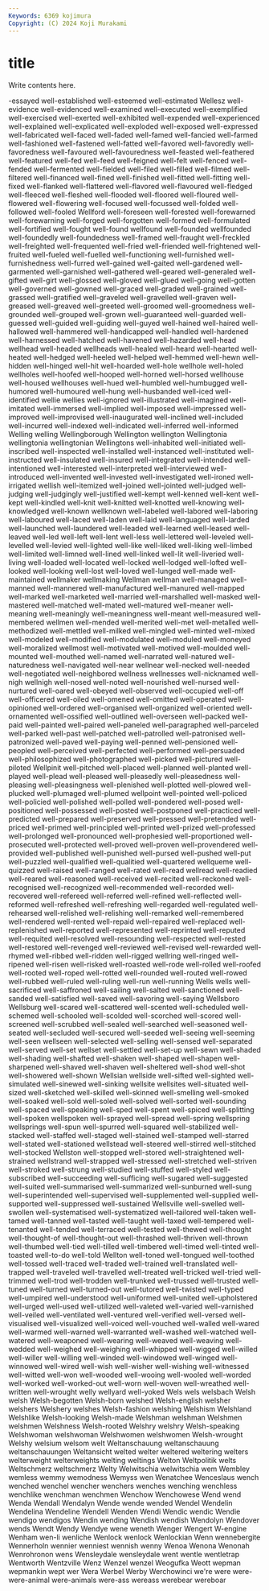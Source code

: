 ```yaml
---
Keywords: 6369 kojimura
Copyright: (C) 2024 Koji Murakami
---
```


# title

Write contents here.



-essayed well-established well-esteemed well-estimated
Wellesz well-evidence well-evidenced well-examined well-executed well-exemplified well-exercised well-exerted well-exhibited well-expended
well-experienced well-explained well-explicated well-exploded well-exposed well-expressed well-fabricated well-faced well-faded well-famed
well-fancied well-farmed well-fashioned well-fastened well-fatted well-favored well-favoredly well-favoredness well-favoured well-favouredness
well-feasted well-feathered well-featured well-fed well-feed well-feigned well-felt well-fenced well-fended well-fermented
well-fielded well-filed well-filled well-filmed well-filtered well-financed well-fined well-finished well-fitted well-fitting
well-fixed well-flanked well-flattered well-flavored well-flavoured well-fledged well-fleeced well-fleshed well-flooded well-floored
well-floured well-flowered well-flowering well-focused well-focussed well-folded well-followed well-fooled Wellford well-foreseen
well-forested well-forewarned well-forewarning well-forged well-forgotten well-formed well-formulated well-fortified well-fought well-found
wellfound well-founded wellfounded well-foundedly well-foundedness well-framed well-fraught well-freckled well-freighted well-frequented
well-fried well-friended well-frightened well-fruited well-fueled well-fuelled well-functioning well-furnished well-furnishedness well-furred
well-gained well-gaited well-gardened well-garmented well-garnished well-gathered well-geared well-generaled well-gifted well-girt
well-glossed well-gloved well-glued well-going well-gotten well-governed well-gowned well-graced well-graded well-grained
well-grassed well-gratified well-graveled well-gravelled well-graven well-greased well-greaved well-greeted well-groomed well-groomedness
well-grounded well-grouped well-grown well-guaranteed well-guarded well-guessed well-guided well-guiding well-guyed well-hained
well-haired well-hallowed well-hammered well-handicapped well-handled well-hardened well-harnessed well-hatched well-havened well-hazarded
well-head wellhead well-headed wellheads well-healed well-heard well-hearted well-heated well-hedged well-heeled
well-helped well-hemmed well-hewn well-hidden well-hinged well-hit well-hoarded well-hole wellhole well-holed
wellholes well-hoofed well-hooped well-horned well-horsed wellhouse well-housed wellhouses well-hued well-humbled
well-humbugged well-humored well-humoured well-hung well-husbanded well-iced well-identified wellie wellies well-ignored
well-illustrated well-imagined well-imitated well-immersed well-implied well-imposed well-impressed well-improved well-improvised well-inaugurated
well-inclined well-included well-incurred well-indexed well-indicated well-inferred well-informed Welling welling Wellingborough
Wellington wellington Wellingtonia wellingtonia wellingtonian Wellingtons well-inhabited well-initiated well-inscribed well-inspected
well-installed well-instanced well-instituted well-instructed well-insulated well-insured well-integrated well-intended well-intentioned well-interested
well-interpreted well-interviewed well-introduced well-invented well-invested well-investigated well-ironed well-irrigated wellish well-itemized
well-joined well-jointed well-judged well-judging well-judgingly well-justified well-kempt well-kenned well-kent well-kept
well-kindled well-knit well-knitted well-knotted well-knowing well-knowledged well-known wellknown well-labeled well-labored
well-laboring well-laboured well-laced well-laden well-laid well-languaged well-larded well-launched well-laundered well-leaded
well-learned well-leased well-leaved well-led well-left well-lent well-less well-lettered well-leveled well-levelled
well-levied well-lighted well-like well-liked well-liking well-limbed well-limited well-limned well-lined well-linked
well-lit well-liveried well-living well-loaded well-located well-locked well-lodged well-lofted well-looked well-looking
well-lost well-loved well-lunged well-made well-maintained wellmaker wellmaking Wellman wellman well-managed
well-manned well-mannered well-manufactured well-manured well-mapped well-marked well-marketed well-married well-marshalled well-masked
well-mastered well-matched well-mated well-matured well-meaner well-meaning well-meaningly well-meaningness well-meant well-measured
well-membered wellmen well-mended well-merited well-met well-metalled well-methodized well-mettled well-milked well-mingled
well-minted well-mixed well-modeled well-modified well-modulated well-moduled well-moneyed well-moralized wellmost well-motivated
well-motived well-moulded well-mounted well-mouthed well-named well-narrated well-natured well-naturedness well-navigated well-near
wellnear well-necked well-needed well-negotiated well-neighbored wellness wellnesses well-nicknamed well-nigh wellnigh
well-nosed well-noted well-nourished well-nursed well-nurtured well-oared well-obeyed well-observed well-occupied well-off
well-officered well-oiled well-omened well-omitted well-operated well-opinioned well-ordered well-organised well-organized well-oriented
well-ornamented well-ossified well-outlined well-overseen well-packed well-paid well-painted well-paired well-paneled well-paragraphed
well-parceled well-parked well-past well-patched well-patrolled well-patronised well-patronized well-paved well-paying well-penned
well-pensioned well-peopled well-perceived well-perfected well-performed well-persuaded well-philosophized well-photographed well-picked well-pictured
well-piloted Wellpinit well-pitched well-placed well-planned well-planted well-played well-plead well-pleased well-pleasedly
well-pleasedness well-pleasing well-pleasingness well-plenished well-plotted well-plowed well-plucked well-plumaged well-plumed wellpoint
well-pointed well-policed well-policied well-polished well-polled well-pondered well-posed well-positioned well-possessed well-posted
well-postponed well-practiced well-predicted well-prepared well-preserved well-pressed well-pretended well-priced well-primed well-principled
well-printed well-prized well-professed well-prolonged well-pronounced well-prophesied well-proportioned well-prosecuted well-protected well-proved
well-proven well-provendered well-provided well-published well-punished well-pursed well-pushed well-put well-puzzled well-qualified
well-qualitied well-quartered wellqueme well-quizzed well-raised well-ranged well-rated well-read wellread well-readied
well-reared well-reasoned well-received well-recited well-reckoned well-recognised well-recognized well-recommended well-recorded well-recovered
well-refereed well-referred well-refined well-reflected well-reformed well-refreshed well-refreshing well-regarded well-regulated well-rehearsed
well-relished well-relishing well-remarked well-remembered well-rendered well-rented well-repaid well-repaired well-replaced well-replenished
well-reported well-represented well-reprinted well-reputed well-requited well-resolved well-resounding well-respected well-rested well-restored
well-revenged well-reviewed well-revised well-rewarded well-rhymed well-ribbed well-ridden well-rigged wellring well-ringed
well-ripened well-risen well-risked well-roasted well-rode well-rolled well-roofed well-rooted well-roped well-rotted
well-rounded well-routed well-rowed well-rubbed well-ruled well-ruling well-run well-running Wells wells
well-sacrificed well-saffroned well-sailing well-salted well-sanctioned well-sanded well-satisfied well-saved well-savoring well-saying
Wellsboro Wellsburg well-scared well-scattered well-scented well-scheduled well-schemed well-schooled well-scolded well-scorched
well-scored well-screened well-scrubbed well-sealed well-searched well-seasoned well-seated well-secluded well-secured well-seeded
well-seeing well-seeming well-seen wellseen well-selected well-selling well-sensed well-separated well-served well-set
wellset well-settled well-set-up well-sewn well-shaded well-shading well-shafted well-shaken well-shaped well-shapen
well-sharpened well-shaved well-shaven well-sheltered well-shod well-shot well-showered well-shown Wellsian wellside
well-sifted well-sighted well-simulated well-sinewed well-sinking wellsite wellsites well-situated well-sized well-sketched
well-skilled well-skinned well-smelling well-smoked well-soaked well-sold well-soled well-solved well-sorted well-sounding
well-spaced well-speaking well-sped well-spent well-spiced well-splitting well-spoken wellspoken well-sprayed well-spread
well-spring wellspring wellsprings well-spun well-spurred well-squared well-stabilized well-stacked well-staffed well-staged
well-stained well-stamped well-starred well-stated well-stationed wellstead well-steered well-stirred well-stitched well-stocked
Wellston well-stopped well-stored well-straightened well-strained wellstrand well-strapped well-stressed well-stretched well-striven
well-stroked well-strung well-studied well-stuffed well-styled well-subscribed well-succeeding well-sufficing well-sugared well-suggested
well-suited well-summarised well-summarized well-sunburned well-sung well-superintended well-supervised well-supplemented well-supplied well-supported
well-suppressed well-sustained Wellsville well-swelled well-swollen well-systematised well-systematized well-tailored well-taken well-tamed
well-tanned well-tasted well-taught well-taxed well-tempered well-tenanted well-tended well-terraced well-tested well-thewed
well-thought well-thought-of well-thought-out well-thrashed well-thriven well-thrown well-thumbed well-tied well-tilled well-timbered
well-timed well-tinted well-toasted well-to-do well-told Wellton well-toned well-tongued well-toothed well-tossed
well-traced well-traded well-trained well-translated well-trapped well-traveled well-travelled well-treated well-tricked well-tried
well-trimmed well-trod well-trodden well-trunked well-trussed well-trusted well-tuned well-turned well-turned-out well-tutored
well-twisted well-typed well-umpired well-understood well-uniformed well-united well-upholstered well-urged well-used well-utilized
well-valeted well-varied well-varnished well-veiled well-ventilated well-ventured well-verified well-versed well-visualised well-visualized
well-voiced well-vouched well-walled well-wared well-warmed well-warned well-warranted well-washed well-watched well-watered
well-weaponed well-wearing well-weaved well-weaving well-wedded well-weighed well-weighing well-whipped well-wigged well-willed
well-willer well-willing well-winded well-windowed well-winged well-winnowed well-wired well-wish well-wisher well-wishing
well-witnessed well-witted well-won well-wooded well-wooing well-wooled well-worded well-worked well-worked-out well-worn
well-woven well-wreathed well-written well-wrought welly wellyard well-yoked Wels wels welsbach
Welsh welsh Welsh-begotten Welsh-born welshed Welsh-english welsher welshers Welshery welshes
Welsh-fashion welshing Welshism Welshland Welshlike Welsh-looking Welsh-made Welshman welshman Welshmen
welshmen Welshness Welsh-rooted Welshry welshry Welsh-speaking Welshwoman welshwoman Welshwomen welshwomen
Welsh-wrought Welshy welsium welsom welt Weltanschauung weltanschauung weltanschauungen Weltansicht welted
welter weltered weltering welters welterweight welterweights welting weltings Welton Weltpolitik
welts Weltschmerz weltschmerz Welty Welwitschia welwitschia wem Wembley wemless wemmy
wemodness Wemyss wen Wenatchee Wenceslaus wench wenched wenchel wencher wenchers
wenches wenching wenchless wenchlike wenchman wenchmen Wenchow Wenchowese Wend wend
Wenda Wendall Wendalyn Wende wende wended Wendel Wendelin Wendelina Wendeline
Wendell Wenden Wendi Wendic wendic Wendie wendigo wendigos Wendin wending
Wendish wendish Wendolyn Wendover wends Wendt Wendy Wendye wene weneth
Wenger Wengert W-engine Wenham wen-li wenliche Wenlock wenlock Wenlockian Wenn
wennebergite Wennerholn wennier wenniest wennish wenny Wenoa Wenona Wenonah Wenrohronon
wens Wensleydale wensleydale went wentle wentletrap Wentworth Wentzville Wenz Wenzel
wenzel Weogufka Weott wepman wepmankin wept wer Wera Werbel Werby
Werchowinci we're were were- were-animal were-animals were-ass wereass werebear wereboar
